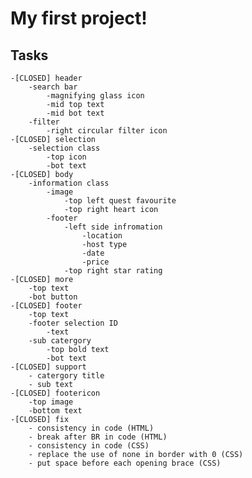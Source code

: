 # My first project!



## Tasks
    -[CLOSED] header 
        -search bar
            -magnifying glass icon
            -mid top text
            -mid bot text
        -filter
            -right circular filter icon
    -[CLOSED] selection 
        -selection class
            -top icon
            -bot text
    -[CLOSED] body
        -information class
            -image
                -top left quest favourite
                -top right heart icon
            -footer
                -left side infromation
                    -location
                    -host type
                    -date
                    -price
                -top right star rating
    -[CLOSED] more
        -top text
        -bot button
    -[CLOSED] footer
        -top text
        -footer selection ID
            -text
        -sub catergory
            -top bold text
            -bot text
    -[CLOSED] support
        - catergory title
        - sub text
    -[CLOSED] footericon
        -top image
        -bottom text
    -[CLOSED] fix
        - consistency in code (HTML)
        - break after BR in code (HTML)
        - consistency in code (CSS)
        - replace the use of none in border with 0 (CSS)
        - put space before each opening brace (CSS)


